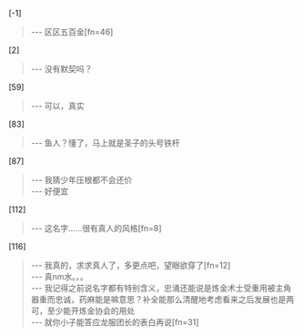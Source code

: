
[-1] 
>--- 区区五百金[fn=46]<br>

[2] 
>--- 没有默契吗？<br>

[59] 
>--- 可以，真实<br>

[83] 
>--- 鱼人？懂了，马上就是圣子的头号铁杆<br>

[87] 
>--- 我猜少年压根都不会还价<br>
>--- 好便宜<br>

[112] 
>--- 这名字……很有真人的风格[fn=8]<br>

[116] 
>--- 我真的，求求真人了，多更点吧，望眼欲穿了[fn=12]<br>
>--- 真nm水。。。<br>
>--- 我记得之前说名字都有特别含义，忠涌还能说是炼金术士受重用被主角器重而忠诚，药麻能是嘛意思？补全能那么清醒地考虑看来之后发展也是两可，至少能开炼金协会的用处<br>
>--- 就你小子能答应龙服团长的表白再说[fn=31]<br>
